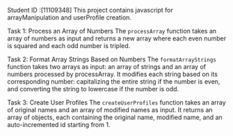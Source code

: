 Student ID :[11109348]
This project contains javascript for arrayManipulation and userProfile creation.

Task 1: Process an Array of Numbers
The `processArray` function takes an array of numbers as input and returns a new array where each even number is squared and each odd number is tripled.


Task 2: Format Array Strings Based on Numbers
The `formatArrayStrings` function takes two arrays as input: an array of strings and an array of numbers processed by processArray. It modifies each string based on its corresponding number: capitalizing the entire string if the number is even, and converting the string to lowercase if the number is odd.

Task 3: Create User Profiles
The `createUserProfiles` function takes an array of original names and an array of modified names as input. It returns an array of objects, each containing the original name, modified name, and an auto-incremented id starting from 1.
